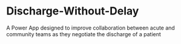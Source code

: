 # Discharge-Without-Delay
A Power App designed to improve collaboration between acute and community teams as they negotiate the discharge of a patient
